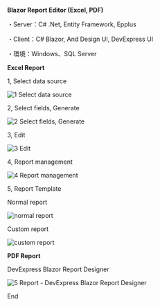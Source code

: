 **Blazor Report Editor (Excel, PDF)**

・Server：C# .Net, Entity Framework, Epplus

・Client：C# Blazor, And Design UI, DevExpress UI

・環境：Windows、SQL Server

**Excel Report**

1, Select data source

![1 Select data source](https://github.com/csm12s/Blazor-Report-Editor/assets/64699457/2b61ab31-502f-488a-872d-c495d0aeef61)

2, Select fields, Generate

![2 Select fields, Generate](https://github.com/csm12s/Blazor-Report-Editor/assets/64699457/4b3d6d21-d4a7-4186-8320-325d49a6ff77)

3, Edit

![3 Edit](https://github.com/csm12s/Blazor-Report-Editor/assets/64699457/c3cd675d-fa8c-4f8a-a176-62add8dc433f)

4, Report management

![4 Report management](https://github.com/csm12s/Blazor-Report-Editor/assets/64699457/d5b131b9-b9b1-489b-9551-a5fcd0f782ed)


5, Report Template

Normal report

![normal report](https://github.com/csm12s/Blazor-Report-Editor/assets/64699457/3d489394-06f2-4d74-aa47-cc1e718a94c0)

Custom report

![custom report](https://github.com/csm12s/Blazor-Report-Editor/assets/64699457/08632003-4889-412f-98aa-aac0f1ef7efc)



**PDF Report**

DevExpress Blazor Report Designer

![5 Report - DevExpress Blazor Report Designer](https://github.com/csm12s/Blazor-Report-Editor/assets/64699457/630ce97d-3041-4fb1-a5a2-8a2f3a99fd94)


End




